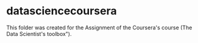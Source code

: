 # datasciencecoursera
This folder was created for the Assignment of the Coursera's course (The Data Scientist's toolbox").

